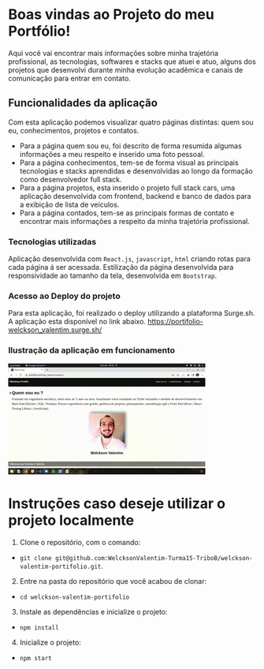 # Boas vindas ao Projeto do meu Portfólio!

Aqui você vai encontrar mais informações sobre minha trajetória profissional, as tecnologias, softwares e stacks que atuei e atuo, alguns dos projetos que desenvolvi durante minha evolução acadêmica e canais de comunicação para entrar em contato.

## Funcionalidades da aplicação

Com esta aplicação podemos visualizar quatro páginas distintas: quem sou eu, conhecimentos, projetos e contatos.
* Para a página quem sou eu, foi descrito de forma resumida algumas informações a meu respeito e inserido uma foto pessoal.
* Para a página conhecimentos, tem-se de forma visual as principais tecnologias e stacks aprendidas e desenvolvidas ao longo da formação como desenvolvedor full stack.
* Para a página projetos, esta inserido o projeto full stack cars, uma aplicação desenvolvida com frontend, backend e banco de dados para a exibição de lista de veículos.
* Para a página contados, tem-se as principais formas de contato e encontrar mais informações a respeito da minha trajetória profissional.

### Tecnologias utilizadas

Aplicação desenvolvida com `React.js`, `javascript`, `html` criando rotas para cada página á ser acessada.
Estilização da página desenvolvida para responsividade ao tamanho da tela, 
desenvolvida em `Bootstrap`.

### Acesso ao Deploy do projeto

Para esta aplicação, foi realizado o deploy utilizando a plataforma Surge.sh.
A aplicação esta disponível no link abaixo.
https://portifolio-welckson_valentim.surge.sh/

### Ilustração da aplicação em funcionamento

<img alt="Gif funcionamento da aplicação" width=400px src="src/images/portifolio.gif" />

# Instruções caso deseje utilizar o projeto localmente
1. Clone o repositório, com o comando:
- `git clone git@github.com:WelcksonValentim-Turma15-TriboB/welckson-valentim-portifolio.git`.

2. Entre na pasta do repositório que você acabou de clonar:
- `cd welckson-valentim-portifolio`

3. Instale as dependências e inicialize o projeto:
- `npm install`

4. Inicialize o projeto:
- `npm start`
